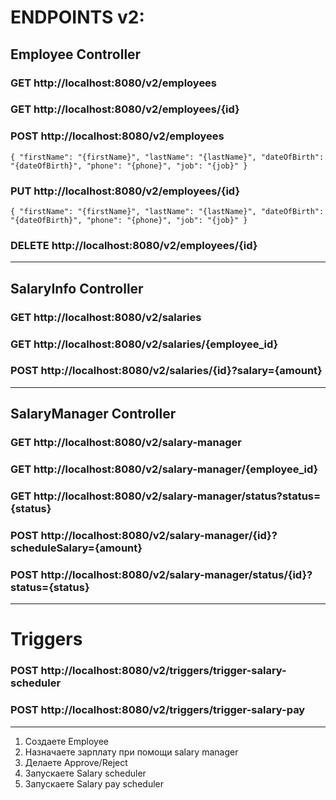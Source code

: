 # ENDPOINTS v2:

## Employee Controller

### GET http://localhost:8080/v2/employees

### GET http://localhost:8080/v2/employees/{id}

### POST http://localhost:8080/v2/employees

`{
"firstName": "{firstName}",
"lastName": "{lastName}",
"dateOfBirth": "{dateOfBirth}",
"phone": "{phone}",
"job": "{job}"
}`

### PUT http://localhost:8080/v2/employees/{id}

`{
"firstName": "{firstName}",
"lastName": "{lastName}",
"dateOfBirth": "{dateOfBirth}",
"phone": "{phone}",
"job": "{job}"
}`

### DELETE http://localhost:8080/v2/employees/{id}

***

## SalaryInfo Controller

### GET http://localhost:8080/v2/salaries

### GET http://localhost:8080/v2/salaries/{employee_id}

### POST http://localhost:8080/v2/salaries/{id}?salary={amount}

***

## SalaryManager Controller

### GET http://localhost:8080/v2/salary-manager

### GET http://localhost:8080/v2/salary-manager/{employee_id}

### GET http://localhost:8080/v2/salary-manager/status?status={status}

### POST http://localhost:8080/v2/salary-manager/{id}?scheduleSalary={amount}

### POST http://localhost:8080/v2/salary-manager/status/{id}?status={status}

***

# Triggers

### POST http://localhost:8080/v2/triggers/trigger-salary-scheduler

### POST http://localhost:8080/v2/triggers/trigger-salary-pay

***
1. Создаете Employee
2. Назначаете зарплату при помощи salary manager
3. Делаете Approve/Reject
4. Запускаете Salary scheduler
5. Запускаете Salary pay scheduler